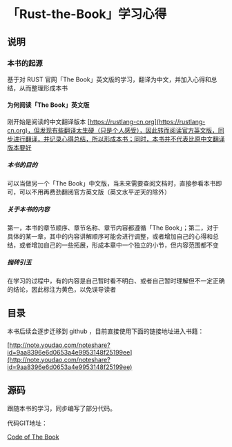 # 「Rust-the-Book」学习心得

## 说明

### 本书的起源

基于对 RUST 官网「The Book」英文版的学习，翻译为中文，并加入心得和总结，从而整理形成本书

#### 为何阅读「The Book」英文版

刚开始是阅读的中文翻译版本 [https://rustlang-cn.org](https://rustlang-cn.org)，但发现有些翻译太生硬（只是个人感受），因此转而阅读官方英文版，同步进行翻译，并记录心得总结，所以形成本书；同时，本书并不代表比原中文翻译版本要好

##### 本书的目的

可以当做另一个「The Book」中文版，当未来需要查阅文档时，直接参看本书即可，可以不用再费劲翻阅官方英文版（英文水平逆天的除外）

##### 关于本书的内容

第一，本书的章节顺序、章节名称、章节内容都遵循「The Book」；第二，对于具体的某一章，其中的内容讲解顺序可能会进行调整，或者增加自己的心得和总结，或者增加自己的一些拓展，形成本章中一个独立的小节，但内容范围都不变

##### 抛砖引玉

在学习的过程中，有的内容是自己暂时看不明白、或者自己暂时理解但不一定正确的结论，因此标注为黄色，以免误导读者

## 目录

本书后续会逐步迁移到 github ，目前直接使用下面的链接地址进入书籍：

[http://note.youdao.com/noteshare?id=9aa8396e6d0653a4e9953148f25199ee](http://note.youdao.com/noteshare?id=9aa8396e6d0653a4e9953148f25199ee)

## 源码

跟随本书的学习，同步编写了部分代码。

代码GIT地址：

[Code of The Book](https://gitee.com/A1G2G1/Rust_The_Book.git)
